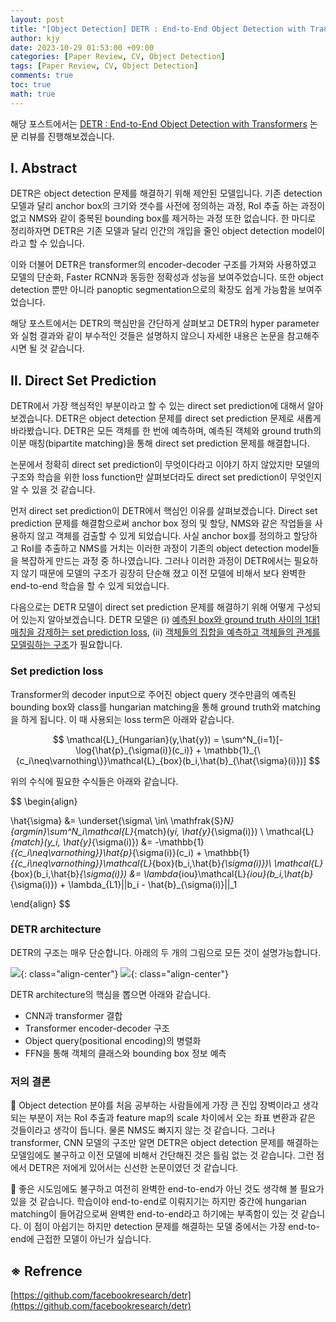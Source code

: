 ```yaml
---
layout: post
title: "[Object Detection] DETR : End-to-End Object Detection with Transformers"
author: kjy
date: 2023-10-29 01:53:00 +09:00
categories: [Paper Review, CV, Object Detection]
tags: [Paper Review, CV, Object Detection]
comments: true
toc: true
math: true
---
```


해당 포스트에서는 [DETR : End-to-End Object Detection with Transformers](https://arxiv.org/pdf/2005.12872.pdf) 논문 리뷰를 진행해보겠습니다.

## Ⅰ. Abstract

DETR은 object detection 문제를 해결하기 위해 제안된 모델입니다. 기존 detection 모델과 달리 anchor box의 크기와 갯수를 사전에 정의하는 과정, RoI 추출 하는 과정이 없고 NMS와 같이 중복된 bounding box를 제거하는 과정 또한 없습니다. 한 마디로 정리하자면 DETR은 기존 모델과 달리 인간의 개입을 줄인 object detection model이라고 할 수 있습니다.

이와 더불어 DETR은 transformer의 encoder-decoder 구조를 가져와 사용하였고 모델의 단순화, Faster RCNN과 동등한 정확성과 성능을 보여주었습니다. 또한 object detection 뿐만 아니라 panoptic segmentation으로의 확장도 쉽게 가능함을 보여주었습니다.

해당 포스트에서는 DETR의 핵심만을 간단하게 살펴보고 DETR의 hyper parameter와 실험 결과와 같이 부수적인 것들은 설명하지 않으니 자세한 내용은 논문을 참고해주시면 될 것 같습니다.

## Ⅱ. Direct Set Prediction

DETR에서 가장 핵심적인 부분이라고 할 수 있는 direct set prediction에 대해서 알아보겠습니다. DETR은 object detection 문제를 direct set prediction 문제로 새롭게 바라봤습니다. DETR은 모든 객체를 한 번에 예측하며, 예측된 객체와 ground truth의 이분 매칭(bipartite matching)을 통해 direct set prediction 문제를 해결합니다.

논문에서 정확히 direct set prediction이 무엇이다라고 이야기 하지 않았지만 모델의 구조와 학습을 위한 loss function만 살펴보더라도 direct set prediction이 무엇인지 알 수 있을 것 같습니다.

먼저 direct set prediction이 DETR에서 핵심인 이유를 살펴보겠습니다. Direct set prediction 문제를 해결함으로써 anchor box 정의 및 할당, NMS와 같은 작업들을 사용하지 않고 객체를 검출할 수 있게 되었습니다. 사실 anchor box를 정의하고 할당하고 RoI를 추출하고 NMS를 거치는 이러한 과정이 기존의 object detection model들을 복잡하게 만드는 과정 중 하나였습니다. 그러나 이러한 과정이 DETR에서는 필요하지 않기 때문에 모델의 구조가 굉장히 단순해 졌고 이전 모델에 비해서 보다 완벽한 end-to-end 학습을 할 수 있게 되었습니다.

다음으로는 DETR 모델이 direct set prediction 문제를 해결하기 위해 어떻게 구성되어 있는지 알아보겠습니다. DETR 모델은 (ⅰ) <u>예측된 box와 ground truth 사이의 1대1 매칭을 강제하는 set prediction loss</u>, (ⅱ) <u>객체들의 집합을 예측하고 객체들의 관계를 모델링하는 구조</u>가 필요합니다.

### Set prediction loss

Transformer의 decoder input으로 주어진 object query 갯수만큼의 예측된 bounding box와 class를 hungarian matching을 통해 ground truth와 matching을 하게 됩니다. 이 때 사용되는 loss term은 아래와 같습니다.

$$ \mathcal{L}_{Hungarian}(y,\hat{y}) = \sum^N_{i=1}[-\log{\hat{p}_{\sigma(i)}(c_i)} + \mathbb{1}_{\{c_i\neq\varnothing\}}\mathcal{L}_{box}(b_i,\hat{b}_{\hat{\sigma}(i)})] $$

위의 수식에 필요한 수식들은 아래와 같습니다.

$$
\begin{align}

   \hat{\sigma} &= \underset{\sigma\ \in\ \mathfrak{S}_N}{argmin}\sum^N_i\mathcal{L}_{match}(y*i, \hat{y}*{\sigma(i)}) \\
   \mathcal{L}_{match}(y_i, \hat{y}_{\sigma(i)}) &= -\mathbb{1}_{\{c_i\neq\varnothing\}}\hat{p}_{\sigma(i)}(c_i) + \mathbb{1}_{\{c_i\neq\varnothing\}}\mathcal{L}_{box}(b_i,\hat{b}_{\sigma(i)})\\
   \mathcal{L}_{box}(b_i,\hat{b}_{\sigma(i)}) &= \lambda_{iou}\mathcal{L}_{iou}(b_i,\hat{b}_{\sigma(i)}) + \lambda_{L1}||b_i - \hat{b}_{\sigma(i)}||_1

\end{align}
$$

### DETR architecture

DETR의 구조는 매우 단순합니다. 아래의 두 개의 그림으로 모든 것이 설명가능합니다.

![](../../assets/img/DETR/detr_1.png){: class="align-center"}
![](../../assets/img/DETR/detr_2.png){: class="align-center"}

DETR architecture의 핵심을 뽑으면 아래와 같습니다.

- CNN과 transformer 결합
- Transformer encoder-decoder 구조
- Object query(positional encoding)의 병렬화
- FFN을 통해 객체의 클래스와 bounding box 정보 예측

### 저의 결론

🤔 Object detection 분야를 처음 공부하는 사람들에게 가장 큰 진입 장벽이라고 생각되는 부분이 저는 RoI 추출과 feature map의 scale 차이에서 오는 좌표 변환과 같은 것들이라고 생각이 듭니다. 물론 NMS도 빠지지 않는 것 같습니다. 그러나 transformer, CNN 모델의 구조만 알면 DETR은 object detection 문제를 해결하는 모델임에도 불구하고 이전 모델에 비해서 간단해진 것은 틀림 없는 것 같습니다. 그런 점에서 DETR은 저에게 있어서는 신선한 논문이였던 것 같습니다.

🤔 좋은 시도임에도 불구하고 여전히 완벽한 end-to-end가 아닌 것도 생각해 볼 필요가 있을 것 같습니다. 학습이야 end-to-end로 이뤄지기는 하지만 중간에 hungarian matching이 들어감으로써 완벽한 end-to-end라고 하기에는 부족함이 있는 것 같습니다. 이 점이 아쉽기는 하지만 detection 문제를 해결하는 모델 중에서는 가장 end-to-end에 근접한 모델이 아닌가 싶습니다.

## ※ Refrence

[https://github.com/facebookresearch/detr](https://github.com/facebookresearch/detr)
